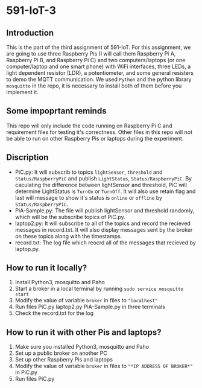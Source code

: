 # 591-IoT-3

## Introduction
This is the part of the third assignment of 591-IoT. For this assignment, we are going to use three Raspberry Pis (I will call them Raspberry Pi A, Raspberry Pi B, and Raspberry Pi C) and two computers/laptops (or one computer/laptop and one smart phone) with WiFi interfaces, three LEDs, a light dependent resistor (LDR), a potentiometer, and some general resisters to demo the MQTT communication. We used `Python` and the python library `mosquitto` in the repo, it is necessary to install both of them before you implement it. 

## Some impoprtant reminds
This repo will only include the code running on Raspberry Pi C and requirement files for testing it's correctness. Other files in this repo will not be able to run on other Raspberry Pis or laptops during the experiment.

## Discription
* PiC.py: It will subscrib to topics `lightSensor`, `threshold` and `Status/RaspberryPiC` and publish `LightStatus`, `Status/RaspberryPiC`. By caculating the difference between lightSensor and threshold, PiC will determine LightStatus is `TurnOn` or `TurnOff`. It will also use retain flag and last will message to show it's status is `online` or `offline` by `Status/RaspberryPiC`.
* PiA-Sample.py: The file will publish lightSensor and threshold randomly, which will be the subscribe topics of PiC.py.
* laptop2.py: It will subscribe to all of the topics and record the recieved messages in record.txt. It will also display messages sent by the broker on these topics along with the timestamps.
* record.txt: The log file which reocrd all of the messages that recieved by laptop.py.

## How to run it locally?
1. Install Python3, mosquitto and Paho
2. Start a broker in a local terminal by running `sudo service mosquitto start`
3. Modify the value of variable `broker` in files to `"localhost"`
4. Run files PiC.py laptop2.py PiA-Sample.py in three terminals
5. Check the record.txt for the log

## How to run it with other Pis and laptops?
1. Make sure you installed Python3, mosquitto and Paho
2. Set up a public broker on another PC
3. Set up other Raspberry Pis and laptops
4. Modify the value of variable `broker` in files to `"*IP ADDRESS OF BROKER*"` in PiC.py
5. Run files PiC.py

